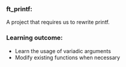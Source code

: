### ft_printf:
A project that requires us to rewrite printf.

### Learning outcome:
- Learn the usage of variadic arguments
- Modify existing functions when necessary
